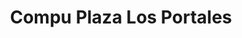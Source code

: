 ---
title: "Compu Plaza Los Portales"
url: /toluca-de-lerdo/compu-plaza-los-portales/
shop: ordenador
---